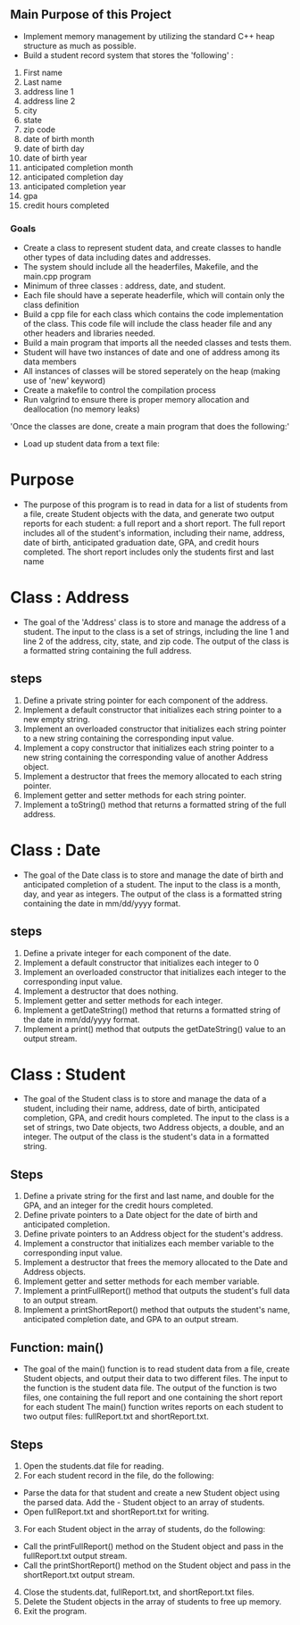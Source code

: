 ## Main Purpose of this Project ##
- Implement memory management by utilizing the standard C++ heap structure as much as possible.
- Build a student record system that stores the 'following' :
1. First name
2. Last name
3. address line 1
4. address line 2
5. city
6. state
7. zip code
8. date of birth month
9. date of birth day
10. date of birth year
11. anticipated completion month
12. anticipated completion day
13. anticipated completion year
14. gpa
15. credit hours completed



### Goals ###
- Create a class to represent student data, and create classes to handle other types of data including dates and addresses.
- The system should include all the headerfiles, Makefile, and the main.cpp program
- Minimum of three classes : address, date, and student.
- Each file should have a seperate headerfile, which will contain only the class definition
- Build a cpp file for each class which contains the code implementation of the class. This code file will include the class header file and any other headers and libraries needed.
- Build a main program that imports all the needed classes and tests them.
- Student will have two instances of date and one of address among its data members
- All instances of classes will be stored seperately on the heap (making use of 'new' keyword)
- Create a makefile to control the compilation process
- Run valgrind to ensure there is proper memory allocation and deallocation (no memory leaks)

'Once the classes are done, create a main program that does the following:'
- Load up student data from a text file: 






# Purpose # 
- The purpose of this program is to read in data for a list of students from a file, create Student objects with the data, and generate two output reports for each student: a full report and a short report. The full report includes all of the student's information, including their name, address, date of birth, anticipated graduation date, GPA, and credit hours completed. The short report includes only the students first and last name

# Class : Address # 
- The goal of the 'Address' class is to store and manage the address of a student. The input to the class is a set of strings, including the line 1 and line 2 of the address, city, state, and zip code. The output of the class is a formatted string containing the full address.
## steps ##
1. Define a private string pointer for each component of the address.
2. Implement a default constructor that initializes each string pointer to a new empty string.
3. Implement an overloaded constructor that initializes each string pointer to a new string containing the corresponding input value.
4. Implement a copy constructor that initializes each string pointer to a new string containing the corresponding value of another Address object.
5. Implement a destructor that frees the memory allocated to each string pointer.
6. Implement getter and setter methods for each string pointer.
7. Implement a toString() method that returns a formatted string of the full address.

# Class : Date #
- The goal of the Date class is to store and manage the date of birth and anticipated completion of a student. The input to the class is a month, day, and year as integers. The output of the class is a formatted string containing the date in mm/dd/yyyy format.

## steps ##
1. Define a private integer for each component of the date.
2. Implement a default constructor that initializes each integer to 0
3. Implement an overloaded constructor that initializes each integer to the corresponding input value.
4. Implement a destructor that does nothing.
5. Implement getter and setter methods for each integer.
6. Implement a getDateString() method that returns a formatted string of the date in mm/dd/yyyy format.
7. Implement a print() method that outputs the getDateString() value to an output stream.

# Class : Student #
- The goal of the Student class is to store and manage the data of a student, including their name, address, date of birth, anticipated completion, GPA, and credit hours completed. The input to the class is a set of strings, two Date objects, two Address objects, a double, and an integer. The output of the class is the student's data in a formatted string.

## Steps ##
1. Define a private string for the first and last name, and double for the GPA, and an integer for the credit hours completed.
2. Define private pointers to a Date object for the date of birth and anticipated completion.
3. Define private pointers to an Address object for the student's address.
4. Implement a constructor that initializes each member variable to the corresponding input value.
5. Implement a destructor that frees the memory allocated to the Date and Address objects.
6. Implement getter and setter methods for each member variable.
7. Implement a printFullReport() method that outputs the student's full data to an output stream.
8. Implement a printShortReport() method that outputs the student's name, anticipated completion date, and GPA to an output stream.

## Function: main() ##
- The goal of the main() function is to read student data from a file, create Student objects, and output their data to two different files. The input to the function is the student data file.
The output of the function is two files, one containing the full report and one containing the short report for each student The main() function writes reports on each student to two output files: fullReport.txt and shortReport.txt.

## Steps ##
1. Open the students.dat file for reading.
2. For each student record in the file, do the following:
- Parse the data for that student and create a new Student object using the parsed data. Add the - Student object to an array of students.
- Open fullReport.txt and shortReport.txt for writing.
3. For each Student object in the array of students, do the following:
- Call the printFullReport() method on the Student object and pass in the fullReport.txt output stream.
- Call the printShortReport() method on the Student object and pass in the shortReport.txt output stream.
4. Close the students.dat, fullReport.txt, and shortReport.txt files.
5. Delete the Student objects in the array of students to free up memory.
6. Exit the program.














